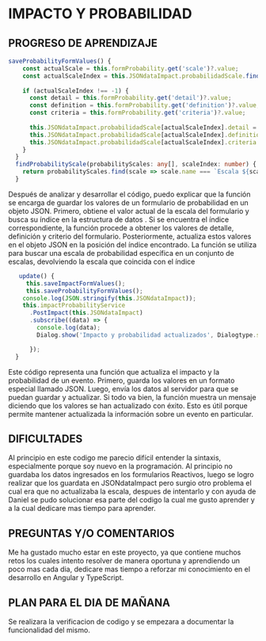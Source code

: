 # IMPACTO Y PROBABILIDAD

## PROGRESO DE APRENDIZAJE

``` ts
saveProbabilityFormValues() {
    const actualScale = this.formProbability.get('scale')?.value;
    const actualScaleIndex = this.JSONdataImpact.probabilidadScale.findIndex((scale: { name: any; }) => scale.name === actualScale.name);
  
    if (actualScaleIndex !== -1) {
      const detail = this.formProbability.get('detail')?.value;
      const definition = this.formProbability.get('definition')?.value;
      const criteria = this.formProbability.get('criteria')?.value;
  
      this.JSONdataImpact.probabilidadScale[actualScaleIndex].detail = detail;
      this.JSONdataImpact.probabilidadScale[actualScaleIndex].definition = definition;
      this.JSONdataImpact.probabilidadScale[actualScaleIndex].criteria = criteria;
    }
  }
  findProbabilityScale(probabilityScales: any[], scaleIndex: number) {
    return probabilityScales.find(scale => scale.name === `Escala ${scaleIndex + 1}`);
  }
  ```
  Después de analizar y desarrollar el código, puedo explicar que la función se encarga de guardar los valores de un formulario de probabilidad en un objeto JSON. Primero, obtiene el valor actual de la escala del formulario y busca su índice en la estructura de datos . Si se encuentra el índice correspondiente, la función procede a obtener los valores de detalle, definición y criterio del formulario. Posteriormente, actualiza estos valores en el objeto JSON en la posición del índice encontrado. La función se utiliza para buscar una escala de probabilidad específica en un conjunto de escalas, devolviendo la escala que coincida con el índice 

``` ts
   update() {
     this.saveImpactFormValues();
     this.saveProbabilityFormValues();
    console.log(JSON.stringify(this.JSONdataImpact));
    this.impactProbabilityService
      .PostImpact(this.JSONdataImpact)
      .subscribe((data) => {
        console.log(data);
        Dialog.show('Impacto y probabilidad actualizados', Dialogtype.success);

      });
  }
```
Este código representa una función que actualiza el impacto y la probabilidad de un evento. Primero, guarda los valores en un formato especial llamado JSON. Luego, envía los datos al servidor para que se puedan guardar y actualizar. Si todo va bien, la función muestra un mensaje diciendo que los valores se han actualizado con éxito. Esto es útil porque permite mantener actualizada la información sobre un evento en particular.

## DIFICULTADES

Al principio en este codigo me parecio  difícil entender la sintaxis, especialmente porque soy nuevo en la programación. Al principio no guardaba los datos ingresados en los formularios Reactivos, luego se logro realizar que los guardata en JSONdataImpact pero surgio otro problema el cual era que no actualizaba la escala, despues de intentarlo y con ayuda de Daniel se pudo solucionar esa parte del codigo la cual me gusto aprender y a la cual  dedicare mas tiempo para aprender.

## PREGUNTAS Y/O COMENTARIOS

Me ha gustado mucho estar en este proyecto, ya que contiene muchos retos los cuales intento resolver de manera oportuna y aprendiendo un poco mas cada dia, dedicare mas tiempo a reforzar mi conocimiento en el desarrollo en Angular y TypeScript.

## PLAN PARA EL DIA DE MAÑANA

Se realizara la verificacion de codigo y se empezara a documentar la funcionalidad del mismo.
